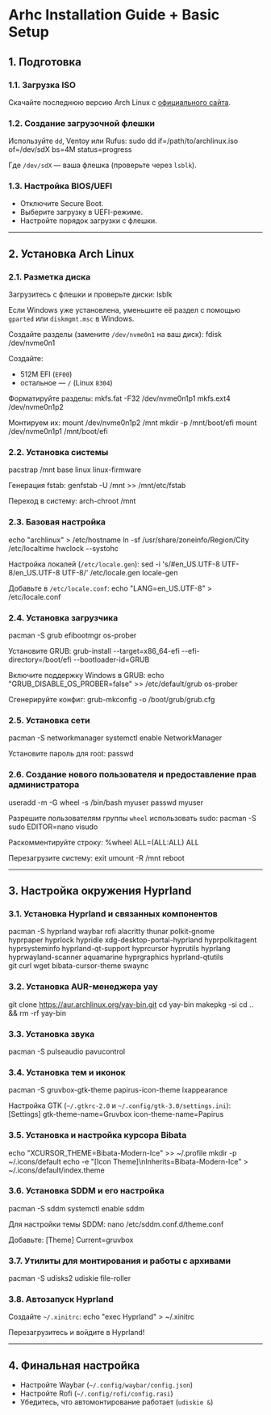 # Arhc Installation Guide + Basic Setup

## 1. Подготовка
### 1.1. Загрузка ISO
Скачайте последнюю версию Arch Linux с [официального сайта](https://archlinux.org/download/).

### 1.2. Создание загрузочной флешки
Используйте `dd`, Ventoy или Rufus:
sudo dd if=/path/to/archlinux.iso of=/dev/sdX bs=4M status=progress

Где `/dev/sdX` — ваша флешка (проверьте через `lsblk`).

### 1.3. Настройка BIOS/UEFI
- Отключите Secure Boot.
- Выберите загрузку в UEFI-режиме.
- Настройте порядок загрузки с флешки.

---
## 2. Установка Arch Linux
### 2.1. Разметка диска
Загрузитесь с флешки и проверьте диски:
lsblk

Если Windows уже установлена, уменьшите её раздел с помощью `gparted` или `diskmgmt.msc` в Windows.

Создайте разделы (замените `/dev/nvme0n1` на ваш диск):
fdisk /dev/nvme0n1

Создайте:
- 512M EFI (`EF00`)
- остальное — `/` (Linux `8304`)

Форматируйте разделы:
mkfs.fat -F32 /dev/nvme0n1p1
mkfs.ext4 /dev/nvme0n1p2

Монтируем их:
mount /dev/nvme0n1p2 /mnt
mkdir -p /mnt/boot/efi
mount /dev/nvme0n1p1 /mnt/boot/efi

### 2.2. Установка системы
pacstrap /mnt base linux linux-firmware

Генерация fstab:
genfstab -U /mnt >> /mnt/etc/fstab

Переход в систему:
arch-chroot /mnt

### 2.3. Базовая настройка
echo "archlinux" > /etc/hostname
ln -sf /usr/share/zoneinfo/Region/City /etc/localtime
hwclock --systohc

Настройка локалей (`/etc/locale.gen`):
sed -i 's/#en_US.UTF-8 UTF-8/en_US.UTF-8 UTF-8/' /etc/locale.gen
locale-gen

Добавьте в `/etc/locale.conf`:
echo "LANG=en_US.UTF-8" > /etc/locale.conf

### 2.4. Установка загрузчика
pacman -S grub efibootmgr os-prober

Установите GRUB:
grub-install --target=x86_64-efi --efi-directory=/boot/efi --bootloader-id=GRUB

Включите поддержку Windows в GRUB:
echo "GRUB_DISABLE_OS_PROBER=false" >> /etc/default/grub
os-prober

Сгенерируйте конфиг:
grub-mkconfig -o /boot/grub/grub.cfg

### 2.5. Установка сети
pacman -S networkmanager
systemctl enable NetworkManager

Установите пароль для root:
passwd

### 2.6. Создание нового пользователя и предоставление прав администратора
useradd -m -G wheel -s /bin/bash myuser
passwd myuser

Разрешите пользователям группы `wheel` использовать sudo:
pacman -S sudo
EDITOR=nano visudo

Раскомментируйте строку:
%wheel ALL=(ALL:ALL) ALL

Перезагрузите систему:
exit
umount -R /mnt
reboot

---
## 3. Настройка окружения Hyprland
### 3.1. Установка Hyprland и связанных компонентов
pacman -S hyprland waybar rofi alacritty thunar polkit-gnome \
    hyprpaper hyprlock hypridle xdg-desktop-portal-hyprland hyprpolkitagent \
    hyprsysteminfo hyprland-qt-support hyprcursor hyprutils hyprlang \
    hyprwayland-scanner aquamarine hyprgraphics hyprland-qtutils \
    git curl wget bibata-cursor-theme swaync

### 3.2. Установка AUR-менеджера yay
git clone https://aur.archlinux.org/yay-bin.git
cd yay-bin
makepkg -si
cd .. && rm -rf yay-bin

### 3.3. Установка звука
pacman -S pulseaudio pavucontrol

### 3.4. Установка тем и иконок
pacman -S gruvbox-gtk-theme papirus-icon-theme lxappearance

Настройка GTK (`~/.gtkrc-2.0` и `~/.config/gtk-3.0/settings.ini`):
[Settings]
gtk-theme-name=Gruvbox
icon-theme-name=Papirus

### 3.5. Установка и настройка курсора Bibata
echo "XCURSOR_THEME=Bibata-Modern-Ice" >> ~/.profile
mkdir -p ~/.icons/default
echo -e "[Icon Theme]\nInherits=Bibata-Modern-Ice" > ~/.icons/default/index.theme

### 3.6. Установка SDDM и его настройка
pacman -S sddm
systemctl enable sddm

Для настройки темы SDDM:
nano /etc/sddm.conf.d/theme.conf

Добавьте:
[Theme]
Current=gruvbox

### 3.7. Утилиты для монтирования и работы с архивами
pacman -S udisks2 udiskie file-roller

### 3.8. Автозапуск Hyprland
Создайте `~/.xinitrc`:
echo "exec Hyprland" > ~/.xinitrc

Перезагрузитесь и войдите в Hyprland!

---
## 4. Финальная настройка
- Настройте Waybar (`~/.config/waybar/config.json`)
- Настройте Rofi (`~/.config/rofi/config.rasi`)
- Убедитесь, что автомонтирование работает (`udiskie &`)


